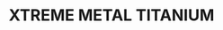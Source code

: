 ---
layout: product
title: "XTREME METAL TITANIUM"
price: "750" 
desc: "Enamel Metalizer 35mL"
img_path: "/assets/img/AK-669.webp"
brand: "AK "
available: false
special_offer: false
new: false
soon: false
cat: "020000"
subcat: "020200"
subsubcat: "020205"
sifra: "AK-669"
popular: false
spec: true
---